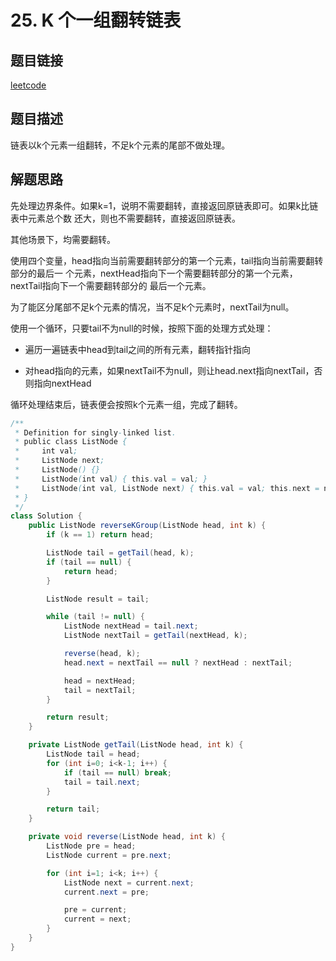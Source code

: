 # 25. K 个一组翻转链表

## 题目链接

[leetcode](https://leetcode-cn.com/problems/reverse-nodes-in-k-group/)

## 题目描述

链表以k个元素一组翻转，不足k个元素的尾部不做处理。

## 解题思路

先处理边界条件。如果k=1，说明不需要翻转，直接返回原链表即可。如果k比链表中元素总个数
还大，则也不需要翻转，直接返回原链表。

其他场景下，均需要翻转。

使用四个变量，head指向当前需要翻转部分的第一个元素，tail指向当前需要翻转部分的最后一
个元素，nextHead指向下一个需要翻转部分的第一个元素，nextTail指向下一个需要翻转部分的
最后一个元素。

为了能区分尾部不足k个元素的情况，当不足k个元素时，nextTail为null。

使用一个循环，只要tail不为null的时候，按照下面的处理方式处理：

+ 遍历一遍链表中head到tail之间的所有元素，翻转指针指向

+ 对head指向的元素，如果nextTail不为null，则让head.next指向nextTail，否则指向nextHead

循环处理结束后，链表便会按照k个元素一组，完成了翻转。

```java
/**
 * Definition for singly-linked list.
 * public class ListNode {
 *     int val;
 *     ListNode next;
 *     ListNode() {}
 *     ListNode(int val) { this.val = val; }
 *     ListNode(int val, ListNode next) { this.val = val; this.next = next; }
 * }
 */
class Solution {
    public ListNode reverseKGroup(ListNode head, int k) {
        if (k == 1) return head;

        ListNode tail = getTail(head, k);
        if (tail == null) {
            return head;
        }

        ListNode result = tail;

        while (tail != null) {
            ListNode nextHead = tail.next;
            ListNode nextTail = getTail(nextHead, k);

            reverse(head, k);
            head.next = nextTail == null ? nextHead : nextTail;

            head = nextHead;
            tail = nextTail;
        }

        return result;
    }

    private ListNode getTail(ListNode head, int k) {
        ListNode tail = head;
        for (int i=0; i<k-1; i++) {
            if (tail == null) break;
            tail = tail.next;
        }

        return tail;
    }

    private void reverse(ListNode head, int k) {
        ListNode pre = head;
        ListNode current = pre.next;

        for (int i=1; i<k; i++) {
            ListNode next = current.next;
            current.next = pre;

            pre = current;
            current = next;
        }
    }
}
```

